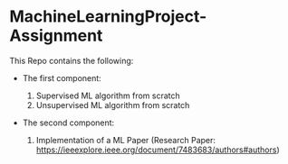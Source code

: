 # MachineLearningProject-Assignment
This Repo contains the following:

* The first component:
    1) Supervised ML algorithm from scratch
    2) Unsupervised ML algorithm from scratch

* The second component:
    1) Implementation of a ML Paper
       (Research Paper: https://ieeexplore.ieee.org/document/7483683/authors#authors)

    
    
